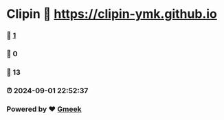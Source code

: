 # Clipin :link: https://clipin-ymk.github.io 
### :page_facing_up: [1](https://clipin-ymk.github.io/tag.html) 
### :speech_balloon: 0 
### :hibiscus: 13 
### :alarm_clock: 2024-09-01 22:52:37 
### Powered by :heart: [Gmeek](https://github.com/Meekdai/Gmeek)
